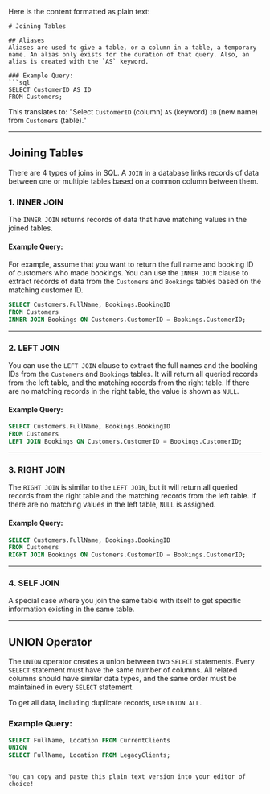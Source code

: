 Here is the content formatted as plain text:

```
# Joining Tables

## Aliases
Aliases are used to give a table, or a column in a table, a temporary name. An alias only exists for the duration of that query. Also, an alias is created with the `AS` keyword.

### Example Query:
```sql
SELECT CustomerID AS ID
FROM Customers;
```

This translates to: "Select `CustomerID` (column) `AS` (keyword) `ID` (new name) from `Customers` (table)."

---

## Joining Tables
There are 4 types of joins in SQL. A `JOIN` in a database links records of data between one or multiple tables based on a common column between them.

### 1. INNER JOIN
The `INNER JOIN` returns records of data that have matching values in the joined tables.

#### Example Query:
For example, assume that you want to return the full name and booking ID of customers who made bookings. You can use the `INNER JOIN` clause to extract records of data from the `Customers` and `Bookings` tables based on the matching customer ID.

```sql
SELECT Customers.FullName, Bookings.BookingID 
FROM Customers 
INNER JOIN Bookings ON Customers.CustomerID = Bookings.CustomerID; 
```

---

### 2. LEFT JOIN
You can use the `LEFT JOIN` clause to extract the full names and the booking IDs from the `Customers` and `Bookings` tables. It will return all queried records from the left table, and the matching records from the right table. If there are no matching records in the right table, the value is shown as `NULL`.

#### Example Query:
```sql
SELECT Customers.FullName, Bookings.BookingID 
FROM Customers 
LEFT JOIN Bookings ON Customers.CustomerID = Bookings.CustomerID; 
```

---

### 3. RIGHT JOIN
The `RIGHT JOIN` is similar to the `LEFT JOIN`, but it will return all queried records from the right table and the matching records from the left table. If there are no matching values in the left table, `NULL` is assigned.

#### Example Query:
```sql
SELECT Customers.FullName, Bookings.BookingID 
FROM Customers 
RIGHT JOIN Bookings ON Customers.CustomerID = Bookings.CustomerID;
```

---

### 4. SELF JOIN
A special case where you join the same table with itself to get specific information existing in the same table.

---

## UNION Operator
The `UNION` operator creates a union between two `SELECT` statements. Every `SELECT` statement must have the same number of columns. All related columns should have similar data types, and the same order must be maintained in every `SELECT` statement.

To get all data, including duplicate records, use `UNION ALL`.

### Example Query:
```sql
SELECT FullName, Location FROM CurrentClients
UNION
SELECT FullName, Location FROM LegacyClients;
```
```

You can copy and paste this plain text version into your editor of choice!